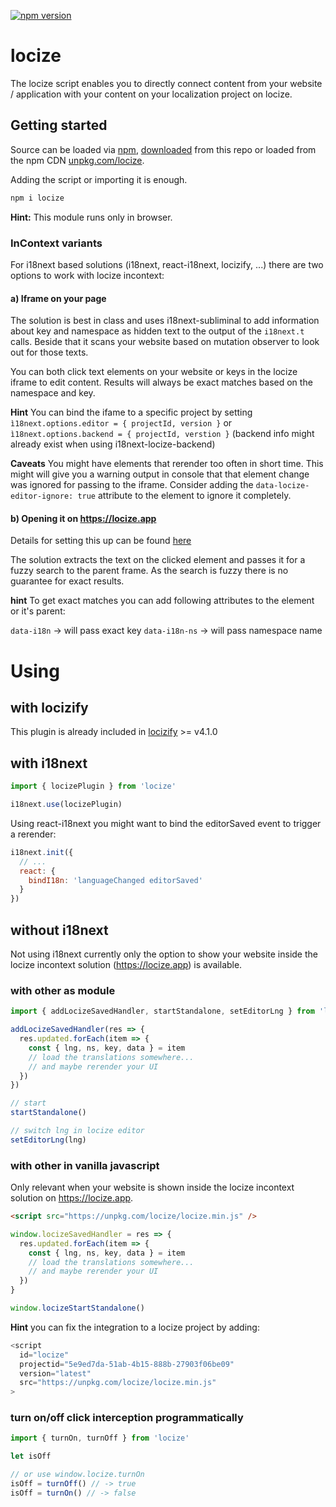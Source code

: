 [![npm version](https://img.shields.io/npm/v/locize.svg?style=flat-square)](https://www.npmjs.com/package/locize)

# locize

The locize script enables you to directly connect content from your website / application with your content on your localization project on locize.

## Getting started

Source can be loaded via [npm](https://www.npmjs.com/package/locize), [downloaded](https://github.com/locize/locize/blob/master/locize.min.js) from this repo or loaded from the npm CDN [unpkg.com/locize](https://unpkg.com/locize/locize.min.js).

Adding the script or importing it is enough.

```bash
npm i locize
```

**Hint:** This module runs only in browser.

### InContext variants

For i18next based solutions (i18next, react-i18next, locizify, ...) there are two options to work with locize incontext:

#### a) Iframe on your page

The solution is best in class and uses i18next-subliminal to add information about key and namespace as hidden text to the output of the `i18next.t` calls. Beside that it scans your website based on mutation observer to look out for those texts.

You can both click text elements on your website or keys in the locize iframe to edit content. Results will always be exact matches based on the namespace and key.

**Hint** You can bind the ifame to a specific project by setting `ì18next.options.editor = { projectId, version }` or `ì18next.options.backend = { projectId, verstion }` (backend info might already exist when using i18next-locize-backend)

**Caveats** You might have elements that rerender too often in short time. This might will give you a warning output in console that that element change was ignored for passing to the iframe. Consider adding the `data-locize-editor-ignore: true` attribute to the element to ignore it completely.

#### b) Opening it on https://locize.app

Details for setting this up can be found [here](https://docs.locize.com/different-views/incontext)

The solution extracts the text on the clicked element and passes it for a fuzzy search to the parent frame. As the search is fuzzy there is no guarantee for exact results.

**hint** To get exact matches you can add following attributes to the element or it's parent:

`data-i18n` -> will pass exact key
`data-i18n-ns` -> will pass namespace name

# Using

## with locizify

This plugin is already included in [locizify](https://github.com/locize/locizify) >= v4.1.0

## with i18next

```js
import { locizePlugin } from 'locize'

i18next.use(locizePlugin)
```

Using react-i18next you might want to bind the editorSaved event to trigger a rerender:

```js
i18next.init({
  // ...
  react: {
    bindI18n: 'languageChanged editorSaved'
  }
})
```

## without i18next

Not using i18next currently only the option to show your website inside the locize incontext solution (https://locize.app) is available.

### with other as module

```js
import { addLocizeSavedHandler, startStandalone, setEditorLng } from 'locize'

addLocizeSavedHandler(res => {
  res.updated.forEach(item => {
    const { lng, ns, key, data } = item
    // load the translations somewhere...
    // and maybe rerender your UI
  })
})

// start
startStandalone()

// switch lng in locize editor
setEditorLng(lng)
```

### with other in vanilla javascript

Only relevant when your website is shown inside the locize incontext solution on https://locize.app.

```html
<script src="https://unpkg.com/locize/locize.min.js" />
```

```js
window.locizeSavedHandler = res => {
  res.updated.forEach(item => {
    const { lng, ns, key, data } = item
    // load the translations somewhere...
    // and maybe rerender your UI
  })
}

window.locizeStartStandalone()
```

**Hint** you can fix the integration to a locize project by adding:

```js
<script
  id="locize"
  projectid="5e9ed7da-51ab-4b15-888b-27903f06be09"
  version="latest"
  src="https://unpkg.com/locize/locize.min.js"
>
```

### turn on/off click interception programmatically

```js
import { turnOn, turnOff } from 'locize'

let isOff

// or use window.locize.turnOn
isOff = turnOff() // -> true
isOff = turnOn() // -> false
```
